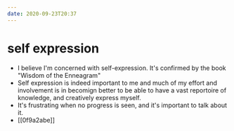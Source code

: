 ```yaml
---
date: 2020-09-23T20:37
---
```


# self expression


- I believe I'm concerned with self-expression. It's confirmed by the book "Wisdom of the Enneagram"
- Self expression is indeed important to me and much of my effort and involvement is in becomign better to be able to have a vast reportoire of knowledge, and creatively express myself.
- It's frustrating when no progress is seen, and it's important to talk about it.
- [[0f9a2abe]]
